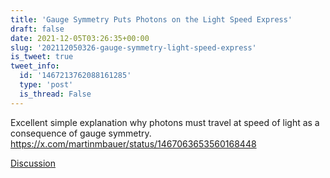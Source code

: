 ```yaml
---
title: 'Gauge Symmetry Puts Photons on the Light Speed Express'
draft: false
date: 2021-12-05T03:26:35+00:00
slug: '202112050326-gauge-symmetry-light-speed-express'
is_tweet: true
tweet_info:
  id: '1467213762088161285'
  type: 'post'
  is_thread: False
---
```




Excellent simple explanation why photons must travel at speed of light as a consequence of gauge symmetry. <https://x.com/martinmbauer/status/1467063653560168448>

[Discussion](https://x.com/sytelus/status/1467213762088161285)
